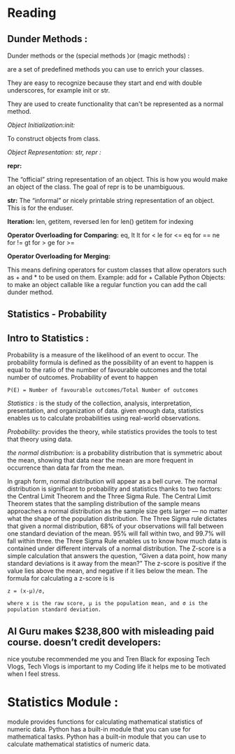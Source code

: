 # Reading 


## Dunder Methods :


Dunder methods or the (special methods )or (magic methods) :


are a set of predefined methods you can use to enrich your classes. 

They are easy to recognize because they start and end with double underscores, for example init or str.


They are used to create functionality that can't be represented as a normal method.


*Object Initialization:init:*


  To construct objects from class.



*Object Representation: str, repr :*


**repr:**

 The “official” string representation of an object. This is how you would make an object of the class. The goal of repr is to be unambiguous.


**str:** The “informal” or nicely printable string representation of an object. This is for the enduser.


**Iteration:** len, getitem, reversed
len for len()
getitem for indexing


**Operator Overloading for Comparing:** eq, lt
lt for <
le for <=
eq for ==
ne for !=
gt for >
ge for >=


**Operator Overloading for Merging:**

This means defining operators for custom classes that allow operators such as + and * to be used on them.
Example: add for +
Callable Python Objects:
to make an object callable like a regular function you can add the call dunder method.


## Statistics - Probability 
## Intro to Statistics :
Probability is a measure of the likelihood of an event to occur.
The probability formula is defined as the possibility of an event to happen is equal to the ratio of the number of favourable outcomes and the total number of outcomes.
Probability of event to happen 
~~~
P(E) = Number of favourable outcomes/Total Number of outcomes
~~~
*Statistics :* is the study of the collection, analysis, interpretation, presentation, and organization of data.
given enough data, statistics enables us to calculate probabilities using real-world observations.

*Probability:* provides the theory, while statistics provides the tools to test that theory using data.

*the normal distribution:* 
is a probability distribution that is symmetric about the mean, showing that data near the mean are more frequent in occurrence than data far from the mean. 

In graph form, normal distribution will appear as a bell curve.
The normal distribution is significant to probability and statistics thanks to two factors: the Central Limit Theorem and the Three Sigma Rule.
The Central Limit Theorem states that the sampling distribution of the sample means approaches a normal distribution as the sample size gets larger — no matter what the shape of the population distribution.
The Three Sigma rule dictates that given a normal distribution, 68% of your observations will fall between one standard deviation of the mean. 95% will fall within two, and 99.7% will fall within three. the Three Sigma Rule enables us to know how much data is contained under different intervals of a normal distribution.
The Z-score is a simple calculation that answers the question, “Given a data point, how many standard deviations is it away from the mean?”
The z-score is positive if the value lies above the mean, and negative if it lies below the mean.
The formula for calculating a z-score is is 
~~~
z = (x-μ)/σ, 

where x is the raw score, μ is the population mean, and σ is the population standard deviation.
~~~~

## AI Guru makes $238,800 with misleading paid course. doesn’t credit developers:
nice youtube recommended me you and Tren Black for exposing Tech Vlogs, Tech Vlogs is important to my Coding life it helps me to be motivated when I feel stress.

# Statistics Module :
 module provides functions for calculating mathematical statistics of numeric data.
 Python has a built-in module that you can use for mathematical tasks.
 Python has a built-in module that you can use to calculate mathematical statistics of numeric data.

